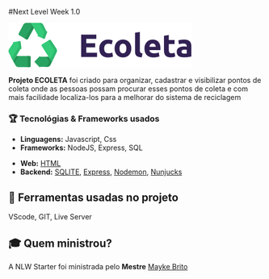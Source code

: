 #Next Level Week 1.0

![logo](https://github.com/DemetriuGabriel/NextLevelWeek/blob/master/public/assets/icones/logo.svg)

**Projeto ECOLETA** 
foi criado para organizar, cadastrar e visibilizar pontos de coleta onde as pessoas possam procurar esses pontos de coleta e com mais facilidade localiza-los para a melhorar do sistema de reciclagem

### :trophy: Tecnológias & Frameworks usados

- **Linguagens:** Javascript, Css
- **Frameworks:** NodeJS, Express, SQL

* **Web:** [HTML](https://www.w3schools.com/html/)
* **Backend:** [SQLITE](https://www.sqlite.org/index.html), [Express](https://expressjs.com/pt-br/), [Nodemon](https://www.npmjs.com/package/nodemon), [Nunjucks](https://mozilla.github.io/nunjucks/)

## :wrench: Ferramentas usadas no projeto

VScode, GIT, Live Server

## :mortar_board: Quem ministrou?

A NLW Starter foi ministrada pelo **Mestre** [Mayke Brito](https://github.com/maykbrito)
